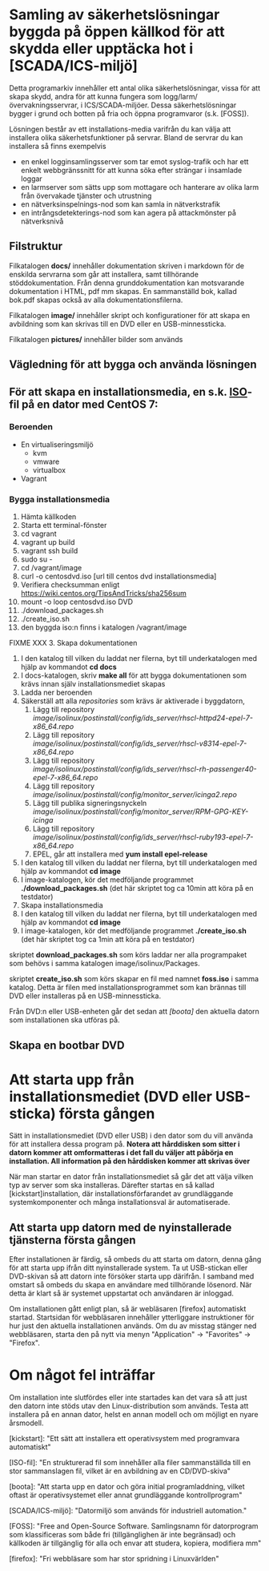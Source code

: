 # Samling av säkerhetslösningar byggda på öppen källkod för att skydda eller upptäcka hot i [SCADA/ICS-miljö]

Detta programarkiv innehåller ett antal olika säkerhetslösningar, vissa för att skapa skydd, andra för att kunna fungera som logg/larm/övervakningsservrar, i ICS/SCADA-miljöer. Dessa säkerhetslösningar bygger i grund och botten på fria och öppna programvaror (s.k. [FOSS]).

Lösningen består av ett installations-media varifrån du kan välja att installera olika säkerhetsfunktioner på servrar. Bland de servrar du kan installera så finns exempelvis 

* en enkel logginsamlingsserver som tar emot syslog-trafik och har ett enkelt webbgränssnitt för att kunna söka efter strängar i insamlade loggar
* en larmserver som sätts upp som mottagare och hanterare av olika larm från övervakade tjänster och utrustning
* en nätverksinspelnings-nod som kan samla in nätverkstrafik
* en intrångsdetekterings-nod som kan agera på attackmönster på nätverksnivå

## Filstruktur

Filkatalogen **docs/** innehåller dokumentation skriven i markdown för de enskilda servrarna som går att installera, samt tillhörande stöddokumentation. Från denna grunddokumentation kan motsvarande dokumentation i HTML, pdf mm skapas. En sammanställd bok, kallad bok.pdf skapas också av alla dokumentationsfilerna.

Filkatalogen **image/** innehåller skript och konfigurationer för att skapa en avbildning som kan skrivas till en DVD eller en USB-minnessticka.

Filkatalogen **pictures/** innehåller bilder som används

## Vägledning för att bygga och använda lösningen


## För att skapa en installationsmedia, en s.k. [ISO]-fil på en dator med CentOS 7:

### Beroenden
* En virtualiseringsmiljö
  * kvm
  * vmware
  * virtualbox
* Vagrant

### Bygga installationsmedia
1. Hämta källkoden
2. Starta ett terminal-fönster
3. cd vagrant
4. vagrant up build
5. vagrant ssh build
6. sudo su -
7. cd /vagrant/image
8. curl -o centosdvd.iso [url till centos dvd installationsmedia]
9. Verifiera checksumman enligt https://wiki.centos.org/TipsAndTricks/sha256sum
10. mount -o loop centosdvd.iso DVD
11. ./download_packages.sh
12. ./create_iso.sh
13. den byggda iso:n finns i katalogen /vagrant/image


FIXME XXX
3. Skapa dokumentationen
  1. I den katalog till vilken du laddat ner filerna, byt till underkatalogen med hjälp av kommandot **cd docs**
  2. I docs-katalogen, skriv **make all** för att bygga dokumentationen som krävs innan själv installationsmediet skapas
3. Ladda ner beroenden
  1. Säkerställ att alla *repositories* som krävs är aktiverade i byggdatorn,
      1. Lägg till repository *image/isolinux/postinstall/config/ids_server/rhscl-httpd24-epel-7-x86_64.repo*
	  2. Lägg till repository *image/isolinux/postinstall/config/ids_server/rhscl-v8314-epel-7-x86_64.repo*
	  3. Lägg till repository *image/isolinux/postinstall/config/ids_server/rhscl-rh-passenger40-epel-7-x86_64.repo*
	  4. Lägg till repository *image/isolinux/postinstall/config/monitor_server/icinga2.repo*
	  5. Lägg till publika signeringsnyckeln *image/isolinux/postinstall/config/monitor_server/RPM-GPG-KEY-icinga*
	  6. Lägg till repository *image/isolinux/postinstall/config/ids_server/rhscl-ruby193-epel-7-x86_64.repo*
	  7. EPEL, går att installera med **yum install epel-release**
  2. I den katalog till vilken du laddat ner filerna, byt till underkatalogen med hjälp av kommandot **cd image**
  3. I image-katalogen, kör det medföljande programmet **./download_packages.sh** (det här skriptet tog ca 10min att köra på en testdator)
4. Skapa installationsmedia
  1. I den katalog till vilken du laddat ner filerna, byt till underkatalogen med hjälp av kommandot **cd image** 
  2. I image-katalogen, kör det medföljande programmet **./create_iso.sh**  (det här skriptet tog ca 1min att köra på en testdator)

skriptet **download_packages.sh** som körs laddar ner alla programpaket som behövs i samma katalogen image/isolinux/Packages.

skriptet **create_iso.sh** som körs skapar en fil med namnet **foss.iso** i samma katalog. Detta är filen med installationsprogrammet som kan brännas till DVD eller installeras på en USB-minnessticka. 

Från DVD:n eller USB-enheten går det sedan att *[boota]* den aktuella datorn som installationen ska utföras på.


## Skapa en bootbar DVD

# Att starta upp från installationsmediet (DVD eller USB-sticka) första gången

Sätt in installationsmediet (DVD eller USB) i den dator som du vill använda för att installera dessa program på. 
**Notera att hårddisken som sitter i datorn kommer att omformatteras i det fall du väljer att påbörja en installation. All information på den hårddisken kommer att skrivas över**

När man startar en dator från installationsmediet så går det att välja vilken typ av server som ska installeras. Därefter 
startas en så kallad [kickstart]installation, där installationsförfarandet av grundläggande systemkomponenter och många installationsval är
automatiserade.

## Att starta upp datorn med de nyinstallerade tjänsterna första gången
Efter installationen är färdig, så ombeds du att starta om datorn, denna gång för att starta upp ifrån ditt nyinstallerade system. Ta ut USB-stickan eller DVD-skivan så att datorn inte försöker starta upp därifrån. I samband med omstart så ombeds du skapa en användare med tillhörande lösenord. När detta är klart så är systemet uppstartat och användaren är inloggad. 

Om installationen gått enligt plan, så är webläsaren [firefox] automatiskt startad. Startsidan för webbläsaren innehåller ytterliggare 
instruktioner för hur just den aktuella installationen används. Om du av misstag stänger ned webbläsaren, starta den på nytt via menyn "Application" -> "Favorites" -> "Firefox".

# Om något fel inträffar

Om installation inte slutfördes eller inte startades kan det vara så att just den datorn inte stöds utav den Linux-distribution som används.
Testa att installera på en annan dator, helst en annan modell och om möjligt en nyare årsmodell.

[kickstart]: "Ett sätt att installera ett operativsystem med programvara automatiskt"

[ISO-fil]: "En strukturerad fil som innehåller alla filer sammanställda till en stor sammanslagen fil, vilket är en avbildning av en CD/DVD-skiva"

[boota]: "Att starta upp en dator och göra initial programladdning, vilket oftast är operativsystemet eller annat grundläggande kontrollprogram"

[SCADA/ICS-miljö]: "Datormiljö som används för industriell automation."

[FOSS]: "Free and Open-Source Software. Samlingsnamn för datorprogram som klassificeras som både fri (tillgänglighen är inte begränsad) och källkoden är tillgänglig för alla och envar att studera, kopiera, modifiera mm"

[firefox]: "Fri webbläsare som har stor spridning i Linuxvärlden"

[ISO]: https://sv.wikipedia.org/wiki/ISO-avbild "Avbild av digitalt media"
